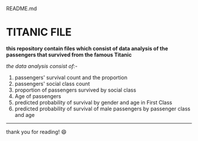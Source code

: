 README.md

# TITANIC FILE
**this repository contain files which consist of data analysis of the passengers that survived from the famous Titanic**

*the data analysis consist of:-*
1. passengers' survival count and the proportion
2. passengers' social class count
3. proportion of passengers survived by social class
4. Age of passengers
5. predicted probability of survival by gender and age in First Class
6. predicted probability of survival of male passengers by passenger class and age

__________________________________________________________________________________________

thank you for reading! :smile:
